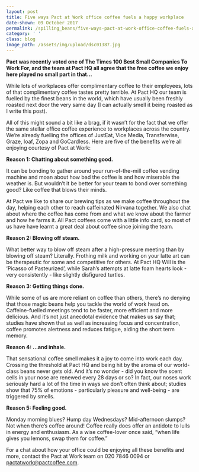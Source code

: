 ```yaml
---
layout: post
title: Five ways Pact at Work office coffee fuels a happy workplace
date-shown: 09 October 2017
permalink: /spilling_beans/five-ways-pact-at-work-office-coffee-fuels-a-happy-workplace
category: ' '
class: blog
image_path: /assets/img/upload/dsc01387.jpg
---
```

**Pact was recently voted one of The Times 100 Best Small Companies To Work For, and the team at Pact HQ all agree that the free coffee we enjoy here played no small part in that...**

While lots of workplaces offer complimentary coffee to their employees, lots of that complimentary coffee tastes pretty terrible. At Pact HQ our team is fuelled by the finest beans in the world, which have usually been freshly roasted next door the very same day (I can actually smell it being roasted as I write this post).

All of this might sound a bit like a brag, if it wasn’t for the fact that we offer the same stellar office coffee experience to workplaces across the country. We’re already fuelling the offices of JustEat, Vice Media, Transferwise, Graze, loaf, Zopa and GoCardless. Here are five of the benefits we’re all enjoying courtesy of Pact at Work:

**Reason 1: Chatting about something good.**

It can be bonding to gather around your run-of-the-mill coffee vending machine and moan about how bad the coffee is and how miserable the weather is. But wouldn’t it be better for your team to bond over something good? Like coffee that blows their minds.

At Pact we like to share our brewing tips as we make coffee throughout the day, helping each other to reach caffeinated Nirvana together. We also chat about where the coffee has come from and what we know about the farmer and how he farms it. All Pact coffees come with a little info card, so most of us have have learnt a great deal about coffee since joining the team.

**Reason 2: Blowing off steam.**

What better way to blow off steam after a high-pressure meeting than by blowing off steam? Literally. Frothing milk and working on your latte art can be therapeutic for some and competitive for others. At Pact HQ Will is the ‘Picasso of Pasteurized’, while Sarah’s attempts at latte foam hearts look - very consistently - like slightly disfigured turtles.

**Reason 3: Getting things done.**

While some of us are more reliant on coffee than others, there’s no denying that those magic beans help you tackle the world of work head on. Caffeine-fuelled meetings tend to be faster, more efficient and more delicious. And it’s not just anecdotal evidence that makes us say that; studies have shown that as well as increasing focus and concentration, coffee promotes alertness and reduces fatigue, aiding the short term memory.

**Reason 4: ...and inhale.**

That sensational coffee smell makes it a joy to come into work each day. Crossing the threshold at Pact HQ and being hit by the aroma of our world-class beans never gets old. And it’s no wonder - did you know the scent cells in your nose are renewed every 28 days or so? In fact, our noses work seriously hard a lot of the time in ways we don’t often think about; studies show that 75% of emotions - particularly pleasure and well-being - are triggered by smells.

**Reason 5: Feeling good.**

Monday morning blues? Hump day Wednesdays? Mid-afternoon slumps? Not when there’s coffee around! Coffee really does offer an antidote to lulls in energy and enthusiasm. As a wise coffee-lover once said, “when life gives you lemons, swap them for coffee.”

For a chat about how your office could be enjoying all these benefits and more, contact the Pact at Work team on 020 7846 0094 or pactatwork@pactcoffee.com.

